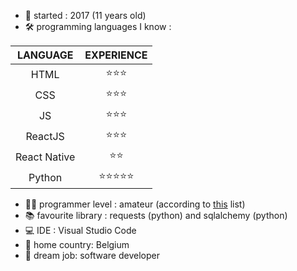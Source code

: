 - 🔰 started : 2017 (11 years old)
 - 🛠 programming languages I know :


|  LANGUAGE | EXPERIENCE |
|:---------:|:----------:|   
| HTML      | :star::star::star:|
| CSS       | :star::star::star:|
| JS        | :star::star::star:|
| ReactJS   | :star::star::star:|
| React Native | :star::star:|
| Python | :star::star::star::star::star: |


 - 👨‍💻 programmer level : amateur (according to [this][1] list)
 - 📚 favourite library : requests (python) and sqlalchemy (python)
 - 💻 IDE : Visual Studio Code
 - 🏡 home country: Belgium
 - 🤑 dream job: software developer



  [1]: https://blog.codinghorror.com/the-eight-levels-of-programmers/
<!---
Ignace-Terwagne/Ignace-Terwagne is a ✨ special ✨ repository because its `README.md` (this file) appears on your GitHub profile.
You can click the Preview link to take a look at your changes.
--->

